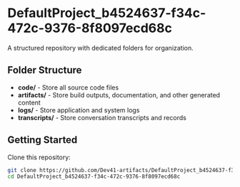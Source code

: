 # DefaultProject_b4524637-f34c-472c-9376-8f8097ecd68c
A structured repository with dedicated folders for organization.

## Folder Structure

- **code/** - Store all source code files
- **artifacts/** - Store build outputs, documentation, and other generated content
- **logs/** - Store application and system logs
- **transcripts/** - Store conversation transcripts and records

## Getting Started

Clone this repository:
```bash
git clone https://github.com/Dev41-artifacts/DefaultProject_b4524637-f34c-472c-9376-8f8097ecd68c
cd DefaultProject_b4524637-f34c-472c-9376-8f8097ecd68c
```
